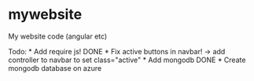 # mywebsite
My website code (angular etc)


Todo:
	* Add require js! DONE
	* Fix active buttons in navbar! -> add controller to navbar to set class="active"
	* Add mongodb DONE
	* Create mongodb database on azure

